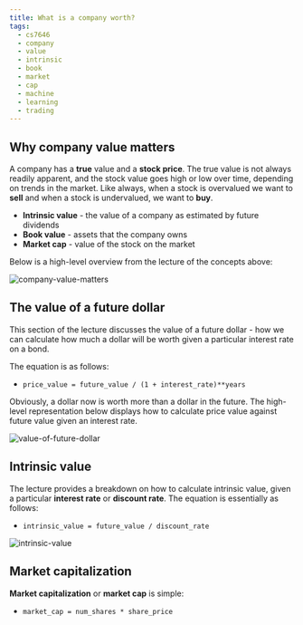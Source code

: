 ```yaml
---
title: What is a company worth?
tags:
  - cs7646
  - company
  - value
  - intrinsic
  - book
  - market
  - cap
  - machine
  - learning
  - trading
---
```


## Why company value matters

A company has a **true** value and a **stock price**. The true value is not
always readily apparent, and the stock value goes high or low over time,
depending on trends in the market. Like always, when a stock is overvalued we
want to **sell** and when a stock is undervalued, we want to **buy**.

- **Intrinsic value** - the value of a company as estimated by future dividends
- **Book value** - assets that the company owns
- **Market cap** - value of the stock on the market

Below is a high-level overview from the lecture of the concepts above:

![company-value-matters](company-value-matters.png)

## The value of a future dollar

This section of the lecture discusses the value of a future dollar - how we can
calculate how much a dollar will be worth given a particular interest rate on a
bond.

The equation is as follows:

- `price_value = future_value / (1 + interest_rate)**years`

Obviously, a dollar now is worth more than a dollar in the future. The
high-level representation below displays how to calculate price value against
future value given an interest rate.

![value-of-future-dollar](value-of-future-dollar.png)

## Intrinsic value

The lecture provides a breakdown on how to calculate intrinsic value, given a
particular **interest rate** or **discount rate**. The equation is essentially
as follows:

- `intrinsic_value = future_value / discount_rate`

![intrinsic-value](intrinsic-value.png)

## Market capitalization

**Market capitalization** or **market cap** is simple:

- `market_cap = num_shares * share_price`
